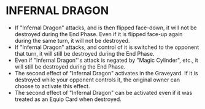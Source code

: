 
# INFERNAL DRAGON

*   If "Infernal Dragon" attacks, and is then flipped face-down, it will not be destroyed during the End Phase. Even if it is flipped face-up again during the same turn, it will not be destroyed.
*   If "Infernal Dragon" attacks, and control of it is switched to the opponent that turn, it will still be destroyed during the End Phase.
*   Even if "Infernal Dragon"'s attack is negated by "Magic Cylinder", etc., it will still be destroyed during the End Phase.
*   The second effect of "Infernal Dragon" activates in the Graveyard. If it is destroyed while your opponent controls it, the original owner can choose to activate this effect.
*   The second effect of "Infernal Dragon" can be activated even if it was treated as an Equip Card when destroyed.

  